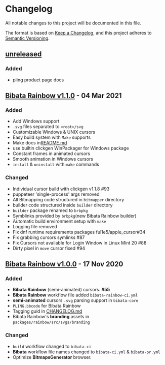 # Changelog

All notable changes to this project will be documented in this file.

The format is based on [Keep a Changelog](https://keepachangelog.com/en/1.0.0/),
and this project adheres to [Semantic Versioning](https://semver.org/spec/v2.0.0.html).

## [unreleased]

### Added

- pling product page docs

## [Bibata Rainbow v1.1.0] - 04 Mar 2021

### Added

- Add Windows support
- `.svg` files separated to `<root>/svg`
- Customizable Windows & UNIX cursors
- Easy build system with `Make` supports
- Make docs in[README.md](./README.md#manual-build)
- use builtin clickgen WinPackager for Windows package
- Constant frames in animated cursors
- Smooth animation in Windows cursors
- `install` & `uninstall` with `make` commands

### Changed

- Individual cursor build with clickgen v1.1.8 #93
- puppeteer 'single-process' args removed
- All Bitmapping code structured in `bitmapper` directory
- builder code structured inside `builder` directory
- `builder` package renamed to `brbpkg`
- Symblinks provided by `brbpkg`(new Bibata Rainbow builder)
- Automatic build environment setup with `make`
- Logging file removed
- Fix dnf runtime requirements packages ful1e5/apple_cursor#34
- Fix grabbing cursors symlinks #87
- Fix Cursors not available for Login Window in Linux Mint 20 #88
- Dirty pixel in `move` cursor fixed #94

## [Bibata Rainbow v1.0.0] - 17 Nov 2020

### Added

- **Bibata Rainbow** (semi-animated) cursors. **#55**
- **Bibata Rainbow** workflow file added `bibata-rainbow-ci.yml`
- **semi-animated** cursors `.svg` parsing support in `bibata-core`
- `PLING.bbcode` for Bibata Rainbow
- Tagging guid in [CHANGELOG.md](./CHANGELOG.md#tags)
- Bibata Rainbow's **branding** assets in `packages/rainbow/src/svgs/branding`

### Changed

- `build` workflow changed to `bibata-ci`
- **Bibata** workflow file names changed to `bibata-ci.yml` & `bibata-pr.yml`
- Optimize **BitmapsGenerator** browser.

[unreleased]: https://github.com/ful1e5/Bibata_Cursor_Rainbow/compare/v1.1.0...main
[bibata rainbow v1.1.0]: https://github.com/ful1e5/Bibata_Cursor_Rainbow/compare/v1.1.0...main
[bibata rainbow v1.0.0]: https://github.com/ful1e5/Bibata_Cursor/compare/v1.0.3...v1.0.0.br
